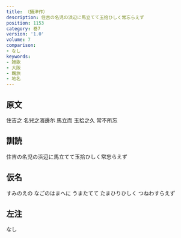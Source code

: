 ```yaml
---
title: （攝津作）
description: 住吉の名児の浜辺に馬立てて玉拾ひしく常忘らえず
position: 1153
category: 巻7
version: '1.0'
volume: 7
comparison:
- なし
keywords:
- 雑歌
- 大阪
- 羈旅
- 地名
---
```


## 原文

住吉之 名兒之濱邊尓 馬立而 玉拾之久 常不所忘

## 訓読

住吉の名児の浜辺に馬立てて玉拾ひしく常忘らえず

## 仮名

すみのえの なごのはまへに うまたてて たまひりひしく つねわすらえず

## 左注

なし
